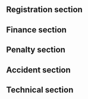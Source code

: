 ## Registration section




## Finance section




## Penalty section




## Accident section




## Technical section

